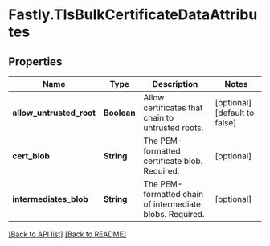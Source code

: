 # Fastly.TlsBulkCertificateDataAttributes

## Properties

Name | Type | Description | Notes
------------ | ------------- | ------------- | -------------
**allow_untrusted_root** | **Boolean** | Allow certificates that chain to untrusted roots. | [optional] [default to false]
**cert_blob** | **String** | The PEM-formatted certificate blob. Required. | [optional] 
**intermediates_blob** | **String** | The PEM-formatted chain of intermediate blobs. Required. | [optional] 



[[Back to API list]](../../README.md#endpoints) [[Back to README]](../../README.md)
